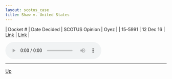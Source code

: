 ```yaml
---
layout: scotus_case
title: Shaw v. United States
---
```


| Docket # | Date Decided | SCOTUS Opinion | Oyez |
| 15-5991 | 12 Dec 16 | [Link](https://www.supremecourt.gov/opinions/boundvolumes/580BV.pdf#page=287) | [Link](https://www.oyez.org/cases/2016/15-5991) |

<audio controls>
   <source src='./resources/15-5991.mp3' type='audio/mpeg'>
</audio>

<object data='./resources/15-5991.pdf' type='application/pdf'></object>

---

[Up](./README.md)